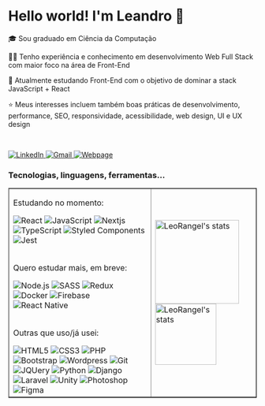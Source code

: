 <h1>Hello world! I'm Leandro 👋</h1>

<p>🎓 Sou graduado em Ciência da Computação</p>
<p>👨‍💻 Tenho experiência e conhecimento em desenvolvimento Web Full Stack com maior foco na área de Front-End</p>
<p>🧠 Atualmente estudando Front-End com o objetivo de dominar a stack JavaScript + React</p>
<p>⭐ Meus interesses incluem também boas práticas de desenvolvimento, performance, SEO, responsividade, acessibilidade, web design, UI e UX design</p>
<br>
<p>
	<a href="https://www.linkedin.com/in/leandro-ranggel" target="_blank">
		<img src="https://img.shields.io/badge/linkedin-0077B5?style=for-the-badge&logo=linkedin&logoColor=white" alt="LinkedIn">
	</a>
	<a href="mailto:leandro.mdrs06@gmail.com" target="_blank">
		<img src="https://img.shields.io/badge/e--mail-D14836?style=for-the-badge&logo=gmail&logoColor=white" alt="Gmail">
	</a>
	<a href="https://leorangel.github.io/" target="_blank">
		<img src="https://img.shields.io/badge/leorangel.github.io-D14836?style=for-the-badge&color=success" alt="Webpage">
	</a>
</p>

<h3>Tecnologias, linguagens, ferramentas...</h3>
<table border="none">
    <tr>
        <td>
		<p>Estudando no momento:</p>
		<img alt="React" src="https://img.shields.io/badge/React-20232A?&logo=react&logoColor=61DAFB">
		<img alt="JavaScript" src="https://img.shields.io/badge/JavaScript-20232A?&logo=javascript&logoColor=F7DF1E">
		<img alt="Nextjs" src="https://img.shields.io/badge/Next.JS-20232A?&logo=nextdotjs&logoColor=000000">
		<img alt="TypeScript" src="https://img.shields.io/badge/TypeScript-20232A?&logo=typescript&logoColor=007ACC">
		<img alt="Styled Components" src="https://img.shields.io/badge/Styled--Components-20232A?&logo=styled-components&logoColor=DB7093">
		<img alt="Jest" src="https://img.shields.io/badge/Jest-20232A?&logo=jest&logoColor=C21325">
		<br><br>
		<p>Quero estudar mais, em breve:</p>
		<img alt="Node.js" src="https://img.shields.io/badge/Node.js-20232A?&logo=node.js&logoColor=43853D"/>
		<img alt="SASS" src="https://img.shields.io/badge/Sass-20232A?&logo=sass&logoColor=CC6699">
		<img alt="Redux" src="https://img.shields.io/badge/Redux-20232A?&logo=redux&logoColor=593D88">
		<img alt="Docker" src="https://img.shields.io/badge/Docker-20232A.svg?&logo=docker&logoColor=%230db7ed">
		<img alt="Firebase" src="https://img.shields.io/badge/Firebase-20232A?&logo=firebase&logoColor=ffca28">
		<img alt="React Native" src="https://img.shields.io/badge/React_Native-20232A?&logo=react&logoColor=61DAFB">
		<br><br>
		<p>Outras que uso/já usei:</p>
		<img alt="HTML5" src="https://img.shields.io/badge/HTML5-20232A?&logo=html5&logoColor=E34F26">
		<img alt="CSS3" src="https://img.shields.io/badge/CSS3-20232A?&logo=css3&logoColor=1572B6">
		<img alt="PHP" src="https://img.shields.io/badge/PHP-20232A?&logo=php&logoColor=777BB4">
		<img alt="Bootstrap" src="https://img.shields.io/badge/Bootstrap-20232A?&logo=bootstrap&logoColor=563D7C">
		<img alt="Wordpress" src="https://img.shields.io/badge/Wordpress-20232A?&logo=wordpress&logoColor=21759B">
		<img alt="Git" src="https://img.shields.io/badge/Git-20232A?&logo=git&logoColor=F05032">
		<img alt="JQUery" src="https://img.shields.io/badge/jQuery-20232A?&logo=jquery&logoColor=0769AD">
		<img alt="Python" src="https://img.shields.io/badge/Python-20232A?&logo=python&logoColor=14354C"/>
		<img alt="Django" src="https://img.shields.io/badge/Django-20232A?&logo=django&logoColor=092E20">
		<img alt="Laravel" src="https://img.shields.io/badge/Laravel-20232A?&logo=laravel&logoColor=FF2D20">
		<img alt="Unity" src="https://img.shields.io/badge/Unity-20232A?&logo=unity&logoColor=100000">
		<img alt="Photoshop" src="https://img.shields.io/badge/Photoshop-20232A.svg?&logo=adobe-photoshop&logoColor=24205E">
		<img alt="Figma" src="https://img.shields.io/badge/Figma-20232A.svg?&logo=figma&logoColor=F24D1D">
        </td>
        <td>
		<img src="https://github-readme-stats.vercel.app/api/top-langs?username=LeoRangel&show_icons=true&locale=pt-br&layout=compact&theme=react&hide_border=true&count_private=true" alt="LeoRangel's stats" height="170"/>
		<img src="https://github-readme-stats.vercel.app/api?username=LeoRangel&locale=pt-br&show_icons=true&hide_border=true&theme=react&count_private=true&hide=stars" alt="LeoRangel's stats" height="124"/>
<!-- 		<img alt="LeoRangel's streak" src="https://github-readme-streak-stats.herokuapp.com/?user=LeoRangel&theme=react&hide_border=true&count_private=true&locale=pt-br" height="150"/> -->
        </td>
    </tr>
</table>
